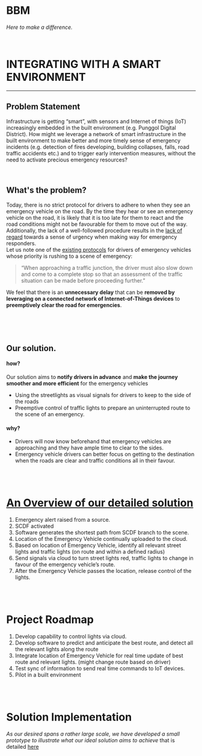 # BBM  
_Here to make a difference._  
&nbsp;    
&nbsp;  


# INTEGRATING WITH A SMART ENVIRONMENT
--------------------------------------------------------------------------------------------------------------------------------  
## Problem Statement 
Infrastructure is getting “smart”, with sensors and Internet of things (IoT) increasingly embedded in the built environment (e.g. Punggol Digital District). How might we leverage a network of smart
infrastructure in the built environment to make better and more timely sense of emergency
incidents (e.g. detection of fires developing, building collapses, falls, road traffic accidents etc.) and
to trigger early intervention measures, without the need to activate precious emergency resources?
  
&nbsp;  
## What's the problem?
Today, there is no strict protocol for drivers to adhere to when they see an emergency vehicle on the road. By the time they hear or see an emergency vehicle on the road, it is likely that it is too late for them to react and the road conditions might not be favourable for them to move out of the way. Additionally, the lack of a well-followed procedure results in the [lack of regard](https://www.straitstimes.com/forum/letters-in-print/motorists-continue-to-impede-emergency-vehicles) towards a sense of urgency when making way for emergency responders.  
Let us note one of the [existing protocols](https://www.todayonline.com/singapore/more-emergency-vehicles-allowed-beat-red-lights-faster-response-scdf) for drivers of emergency vehicles whose priority is rushing to a scene of emergency:
> “When approaching a traffic junction, the driver must also slow down and come to a complete stop so that an assessment of the traffic situation can be made before proceeding further.”  
  
We feel that there is an **unnecessary delay** that can be **removed by leveraging on a connected network of Internet-of-Things devices** to **preemptively clear the road for emergencies**.
  
   
&nbsp;   
&nbsp;   
&nbsp;  
   
## Our solution.
#### how?
Our solution aims to **notify drivers in advance** and **make the journey smoother and more efficient** for the emergency vehicles  
* Using the streetlights as visual signals for drivers to keep to the side of the roads
* Preemptive control of traffic lights to prepare an uninterrupted route to the scene of an emergency.

#### why?
* Drivers will now know beforehand that emergency vehicles are approaching and they have ample time to clear to the sides.
* Emergency vehicle drivers can better focus on getting to the destination when the roads are clear and traffic conditions all in their favour.

&nbsp;  
&nbsp;  


# [An Overview of our detailed solution](detailed_desc.md)
1. Emergency alert raised from a source.
1. SCDF activated
1. Software generates the shortest path from SCDF branch to the scene.
1. Location of the Emergency Vehicle continually uploaded to the cloud.
1. Based on location of Emergency Vehicle, identify all relevant street lights and traffic lights (on route and within a defined radius)
1. Send signals via cloud to turn street lights red, traffic lights to change in favour of the emergency vehicle’s route.
1. After the Emergency Vehicle passes the location, release control of the lights.

&nbsp;  
&nbsp;  

# Project Roadmap
1. Develop capability to control lights via cloud.
1. Develop software to predict and anticipate the best route, and detect all the relevant lights along the route
1. Integrate location of Emergency Vehicle for real time update of best route and relevant lights. (might change route based on driver)
1. Test sync of information to send real time commands to IoT devices.
1. Pilot in a built environment

&nbsp;  
&nbsp;  

# Solution Implementation
_As our desired spans a rather large scale, we have developed a small prototype to illustrate what our ideal solution aims to achieve_ that is detailed [here](/solution)
